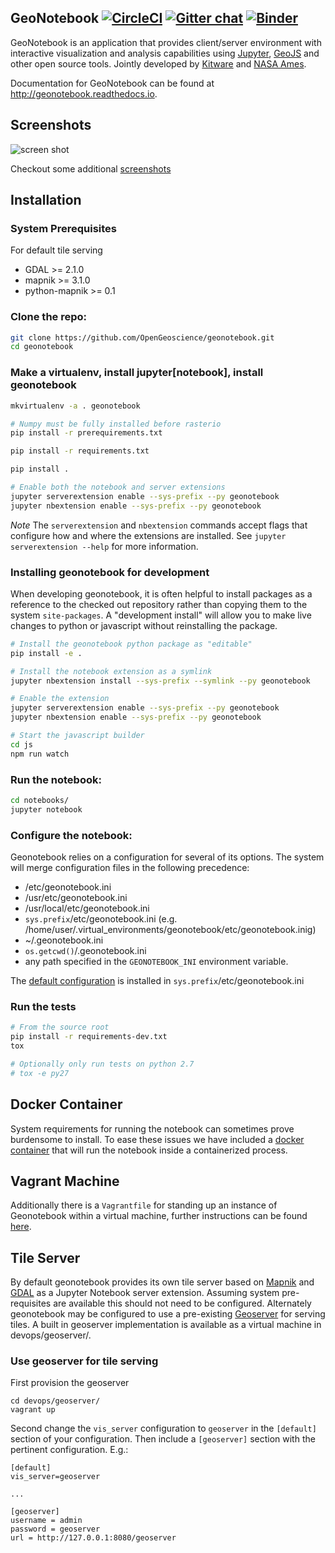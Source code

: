 ## GeoNotebook [![CircleCI](https://circleci.com/gh/OpenGeoscience/geonotebook.svg?style=shield)](https://circleci.com/gh/OpenGeoscience/geonotebook) [![Gitter chat](https://badges.gitter.im/gitterHQ/gitter.png)](https://gitter.im/OpenGeoscience/geonotebook) [![Binder](https://mybinder.org/badge.svg)](https://mybinder.org/v2/gh/OpenGeoscience/geonotebook/master)
GeoNotebook is an application that provides client/server
environment with interactive visualization and analysis capabilities
using [Jupyter](http://jupyter.org), [GeoJS](http://www.github.com/OpenGeoscience/geojs) and other open source tools.
Jointly developed by  [Kitware](http://www.kitware.com) and
[NASA Ames](https://www.nasa.gov/centers/ames/home/index.html).

Documentation for GeoNotebook can be found at http://geonotebook.readthedocs.io.

## Screenshots
![screen shot](https://data.kitware.com/api/v1/file/5898b1788d777f07219fcafb/download?contentDisposition=inline)

Checkout some additional [screenshots](screenshots/)


## Installation

### System Prerequisites

For default tile serving
  + GDAL >= 2.1.0
  + mapnik >= 3.1.0
  + python-mapnik >= 0.1

### Clone the repo:
```bash
git clone https://github.com/OpenGeoscience/geonotebook.git
cd geonotebook
```
### Make a virtualenv, install jupyter[notebook], install geonotebook
```bash
mkvirtualenv -a . geonotebook

# Numpy must be fully installed before rasterio
pip install -r prerequirements.txt

pip install -r requirements.txt

pip install .

# Enable both the notebook and server extensions
jupyter serverextension enable --sys-prefix --py geonotebook
jupyter nbextension enable --sys-prefix --py geonotebook
```

*Note* The `serverextension` and `nbextension` commands accept flags that configure how
and where the extensions are installed.  See `jupyter serverextension --help` for more
information.

### Installing geonotebook for development
When developing geonotebook, it is often helpful to install packages as a reference to the
checked out repository rather than copying them to the system `site-packages`.  A "development
install" will allow you to make live changes to python or javascript without reinstalling the
package.
```bash
# Install the geonotebook python package as "editable"
pip install -e .

# Install the notebook extension as a symlink
jupyter nbextension install --sys-prefix --symlink --py geonotebook

# Enable the extension
jupyter serverextension enable --sys-prefix --py geonotebook
jupyter nbextension enable --sys-prefix --py geonotebook

# Start the javascript builder
cd js
npm run watch
```

### Run the notebook:
```bash
cd notebooks/
jupyter notebook
```

### Configure the notebook:
Geonotebook relies on a configuration for several of its options. The system will merge configuration files in the following precedence:

+ /etc/geonotebook.ini
+ /usr/etc/geonotebook.ini
+ /usr/local/etc/geonotebook.ini
+ ```sys.prefix```/etc/geonotebook.ini 
  (e.g. /home/user/.virtual_environments/geonotebook/etc/geonotebook.inig)
+ ~/.geonotebook.ini
+ ```os.getcwd()```/.geonotebook.ini
+ any path specified in the ```GEONOTEBOOK_INI``` environment variable.

The [default configuration](config/geonotebook.ini) is installed in ```sys.prefix```/etc/geonotebook.ini


### Run the tests
```bash
# From the source root
pip install -r requirements-dev.txt
tox

# Optionally only run tests on python 2.7
# tox -e py27
```

## Docker Container
System requirements for running the notebook can sometimes prove burdensome to install. To ease these issues we have included a [docker container](devops/docker) that will run the notebook inside a containerized process. 

## Vagrant Machine
Additionally there is a `Vagrantfile` for standing up an instance of Geonotebook within a virtual machine, further instructions can be found [here](Vagrant.md).

## Tile Server

By default geonotebook provides its own tile server based on [Mapnik](https://github.com/mapnik) and [GDAL](http://www.gdal.org/) as a Jupyter Notebook server extension. Assuming system pre-requisites are available this should not need to be configured. Alternately geonotebook may be configured to use a pre-existing [Geoserver](http://geoserver.org/) for serving tiles. A built in geoserver implementation is available as a virtual machine in devops/geoserver/.  

### Use geoserver for tile serving
First provision the geoserver

```
cd devops/geoserver/
vagrant up
```

Second change the ```vis_server``` configuration to ```geoserver``` in the ```[default]``` section of your configuration. Then include a ```[geoserver]``` section with the pertinent configuration.  E.g.:

```
[default]
vis_server=geoserver

...

[geoserver]
username = admin
password = geoserver
url = http://127.0.0.1:8080/geoserver
```
